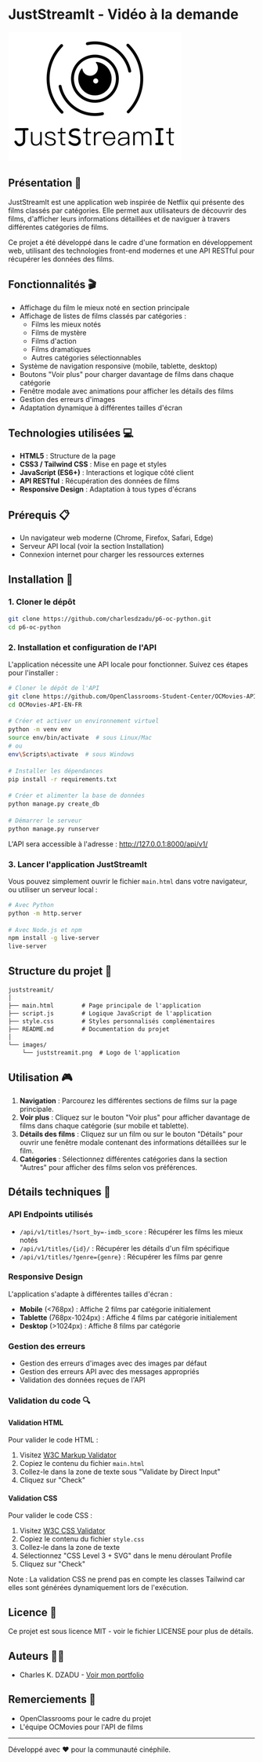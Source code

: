 # JustStreamIt - Vidéo à la demande

![Logo JustStreamIt](/images/juststreamit.png)

## Présentation 📝

JustStreamIt est une application web inspirée de Netflix qui présente des films classés par catégories. Elle permet aux utilisateurs de découvrir des films, d'afficher leurs informations détaillées et de naviguer à travers différentes catégories de films.

Ce projet a été développé dans le cadre d'une formation en développement web, utilisant des technologies front-end modernes et une API RESTful pour récupérer les données des films.

## Fonctionnalités 🎬

- Affichage du film le mieux noté en section principale
- Affichage de listes de films classés par catégories :
  - Films les mieux notés
  - Films de mystère
  - Films d'action
  - Films dramatiques
  - Autres catégories sélectionnables
- Système de navigation responsive (mobile, tablette, desktop)
- Boutons "Voir plus" pour charger davantage de films dans chaque catégorie
- Fenêtre modale avec animations pour afficher les détails des films
- Gestion des erreurs d'images
- Adaptation dynamique à différentes tailles d'écran

## Technologies utilisées 💻

- **HTML5** : Structure de la page
- **CSS3 / Tailwind CSS** : Mise en page et styles
- **JavaScript (ES6+)** : Interactions et logique côté client
- **API RESTful** : Récupération des données de films
- **Responsive Design** : Adaptation à tous types d'écrans

## Prérequis 📋

- Un navigateur web moderne (Chrome, Firefox, Safari, Edge)
- Serveur API local (voir la section Installation)
- Connexion internet pour charger les ressources externes

## Installation 🚀

### 1. Cloner le dépôt

```bash
git clone https://github.com/charlesdzadu/p6-oc-python.git
cd p6-oc-python
```

### 2. Installation et configuration de l'API

L'application nécessite une API locale pour fonctionner. Suivez ces étapes pour l'installer :

```bash
# Cloner le dépôt de l'API
git clone https://github.com/OpenClassrooms-Student-Center/OCMovies-API-EN-FR.git
cd OCMovies-API-EN-FR

# Créer et activer un environnement virtuel
python -m venv env
source env/bin/activate  # sous Linux/Mac
# ou
env\Scripts\activate  # sous Windows

# Installer les dépendances
pip install -r requirements.txt

# Créer et alimenter la base de données
python manage.py create_db

# Démarrer le serveur
python manage.py runserver
```

L'API sera accessible à l'adresse : http://127.0.0.1:8000/api/v1/

### 3. Lancer l'application JustStreamIt

Vous pouvez simplement ouvrir le fichier `main.html` dans votre navigateur, ou utiliser un serveur local :

```bash
# Avec Python
python -m http.server

# Avec Node.js et npm
npm install -g live-server
live-server
```

## Structure du projet 📂

```
juststreamit/
│
├── main.html        # Page principale de l'application
├── script.js        # Logique JavaScript de l'application
├── style.css        # Styles personnalisés complémentaires
├── README.md        # Documentation du projet
│
└── images/
    └── juststreamit.png  # Logo de l'application
```

## Utilisation 🎮

1. **Navigation** : Parcourez les différentes sections de films sur la page principale.
2. **Voir plus** : Cliquez sur le bouton "Voir plus" pour afficher davantage de films dans chaque catégorie (sur mobile et tablette).
3. **Détails des films** : Cliquez sur un film ou sur le bouton "Détails" pour ouvrir une fenêtre modale contenant des informations détaillées sur le film.
4. **Catégories** : Sélectionnez différentes catégories dans la section "Autres" pour afficher des films selon vos préférences.

## Détails techniques 🔧

### API Endpoints utilisés

- `/api/v1/titles/?sort_by=-imdb_score` : Récupérer les films les mieux notés
- `/api/v1/titles/{id}/` : Récupérer les détails d'un film spécifique
- `/api/v1/titles/?genre={genre}` : Récupérer les films par genre

### Responsive Design

L'application s'adapte à différentes tailles d'écran :
- **Mobile** (<768px) : Affiche 2 films par catégorie initialement
- **Tablette** (768px-1024px) : Affiche 4 films par catégorie initialement
- **Desktop** (>1024px) : Affiche 8 films par catégorie

### Gestion des erreurs

- Gestion des erreurs d'images avec des images par défaut
- Gestion des erreurs API avec des messages appropriés
- Validation des données reçues de l'API

### Validation du code 🔍

#### Validation HTML
Pour valider le code HTML :
1. Visitez [W3C Markup Validator](https://validator.w3.org/#validate_by_input)
2. Copiez le contenu du fichier `main.html`
3. Collez-le dans la zone de texte sous "Validate by Direct Input"
4. Cliquez sur "Check"

#### Validation CSS
Pour valider le code CSS :
1. Visitez [W3C CSS Validator](https://jigsaw.w3.org/css-validator/#validate_by_input)
2. Copiez le contenu du fichier `style.css`
3. Collez-le dans la zone de texte
4. Sélectionnez "CSS Level 3 + SVG" dans le menu déroulant Profile
5. Cliquez sur "Check"

Note : La validation CSS ne prend pas en compte les classes Tailwind car elles sont générées dynamiquement lors de l'exécution.

## Licence 📄

Ce projet est sous licence MIT - voir le fichier LICENSE pour plus de détails.

## Auteurs 👨‍💻

- Charles K. DZADU - [Voir mon portfolio](https://dzadu.dev)

## Remerciements 🙏

- OpenClassrooms pour le cadre du projet
- L'équipe OCMovies pour l'API de films

---

Développé avec ❤️ pour la communauté cinéphile.